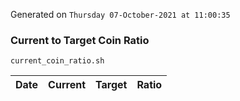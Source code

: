 Generated on `Thursday 07-October-2021 at 11:00:35`

### Current to Target Coin Ratio
`current_coin_ratio.sh`

Date|Current|Target|Ratio
---|---|---|---

